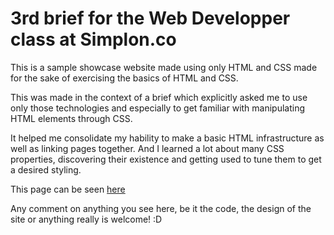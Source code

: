# 3rd brief for the Web Developper class at Simplon.co


This is a sample showcase website made using only HTML and CSS made for the sake of exercising the basics of HTML and CSS.

This was made in the context of a brief which explicitly asked me to use only those technologies and especially to get familiar with manipulating HTML elements through CSS.

It helped me consolidate my hability to make a basic HTML infrastructure as well as linking pages together.
And I learned a lot about many CSS properties, discovering their existence and getting used to tune them to get a desired styling.

This page can be seen [here](https://tyc45.github.io/brief-bebes/)

Any comment on anything you see here, be it the code, the design of the site or anything really is welcome! :D
